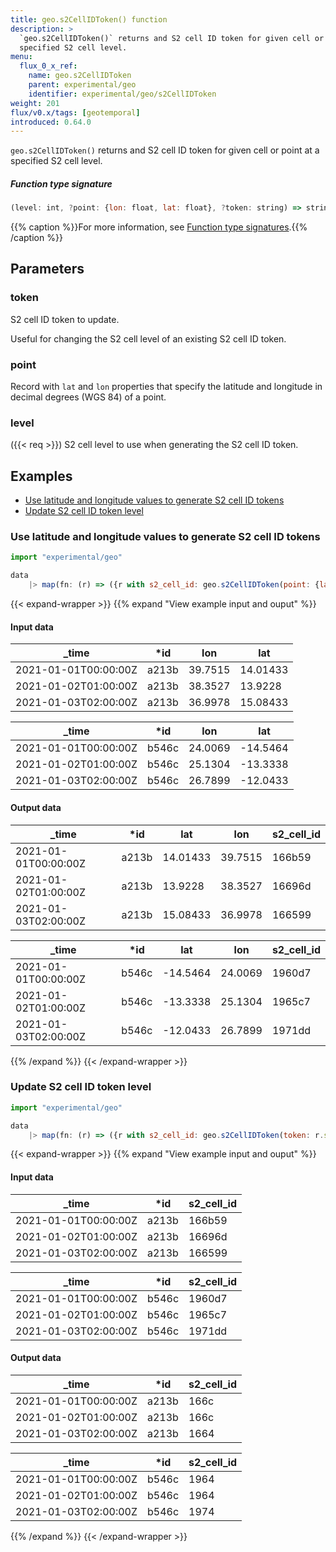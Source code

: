 ```yaml
---
title: geo.s2CellIDToken() function
description: >
  `geo.s2CellIDToken()` returns and S2 cell ID token for given cell or point at a
  specified S2 cell level.
menu:
  flux_0_x_ref:
    name: geo.s2CellIDToken
    parent: experimental/geo
    identifier: experimental/geo/s2CellIDToken
weight: 201
flux/v0.x/tags: [geotemporal]
introduced: 0.64.0
---
```


<!------------------------------------------------------------------------------

IMPORTANT: This page was generated from comments in the Flux source code. Any
edits made directly to this page will be overwritten the next time the
documentation is generated. 

To make updates to this documentation, update the function comments above the
function definition in the Flux source code:

https://github.com/influxdata/flux/blob/master/stdlib/experimental/geo/geo.flux#L468-L468

Contributing to Flux: https://github.com/influxdata/flux#contributing
Fluxdoc syntax: https://github.com/influxdata/flux/blob/master/docs/fluxdoc.md

------------------------------------------------------------------------------->

`geo.s2CellIDToken()` returns and S2 cell ID token for given cell or point at a
specified S2 cell level.



##### Function type signature

```js
(level: int, ?point: {lon: float, lat: float}, ?token: string) => string
```

{{% caption %}}For more information, see [Function type signatures](/flux/v0.x/function-type-signatures/).{{% /caption %}}

## Parameters

### token

S2 cell ID token to update.

Useful for changing the S2 cell level of an existing S2 cell ID token.

### point

Record with `lat` and `lon` properties that specify the latitude and
longitude in decimal degrees (WGS 84) of a point.



### level
({{< req >}})
S2 cell level to use when generating the S2 cell ID token.




## Examples

- [Use latitude and longitude values to generate S2 cell ID tokens](#use-latitude-and-longitude-values-to-generate-s2-cell-id-tokens)
- [Update S2 cell ID token level](#update-s2-cell-id-token-level)

### Use latitude and longitude values to generate S2 cell ID tokens

```js
import "experimental/geo"

data
    |> map(fn: (r) => ({r with s2_cell_id: geo.s2CellIDToken(point: {lat: r.lat, lon: r.lon}, level: 10)}))

```

{{< expand-wrapper >}}
{{% expand "View example input and ouput" %}}

#### Input data

| _time                | *id   | lon     | lat      |
| -------------------- | ----- | ------- | -------- |
| 2021-01-01T00:00:00Z | a213b | 39.7515 | 14.01433 |
| 2021-01-02T01:00:00Z | a213b | 38.3527 | 13.9228  |
| 2021-01-03T02:00:00Z | a213b | 36.9978 | 15.08433 |

| _time                | *id   | lon     | lat      |
| -------------------- | ----- | ------- | -------- |
| 2021-01-01T00:00:00Z | b546c | 24.0069 | -14.5464 |
| 2021-01-02T01:00:00Z | b546c | 25.1304 | -13.3338 |
| 2021-01-03T02:00:00Z | b546c | 26.7899 | -12.0433 |


#### Output data

| _time                | *id   | lat      | lon     | s2_cell_id  |
| -------------------- | ----- | -------- | ------- | ----------- |
| 2021-01-01T00:00:00Z | a213b | 14.01433 | 39.7515 | 166b59      |
| 2021-01-02T01:00:00Z | a213b | 13.9228  | 38.3527 | 16696d      |
| 2021-01-03T02:00:00Z | a213b | 15.08433 | 36.9978 | 166599      |

| _time                | *id   | lat      | lon     | s2_cell_id  |
| -------------------- | ----- | -------- | ------- | ----------- |
| 2021-01-01T00:00:00Z | b546c | -14.5464 | 24.0069 | 1960d7      |
| 2021-01-02T01:00:00Z | b546c | -13.3338 | 25.1304 | 1965c7      |
| 2021-01-03T02:00:00Z | b546c | -12.0433 | 26.7899 | 1971dd      |

{{% /expand %}}
{{< /expand-wrapper >}}

### Update S2 cell ID token level

```js
import "experimental/geo"

data
    |> map(fn: (r) => ({r with s2_cell_id: geo.s2CellIDToken(token: r.s2_cell_id, level: 5)}))

```

{{< expand-wrapper >}}
{{% expand "View example input and ouput" %}}

#### Input data

| _time                | *id   | s2_cell_id  |
| -------------------- | ----- | ----------- |
| 2021-01-01T00:00:00Z | a213b | 166b59      |
| 2021-01-02T01:00:00Z | a213b | 16696d      |
| 2021-01-03T02:00:00Z | a213b | 166599      |

| _time                | *id   | s2_cell_id  |
| -------------------- | ----- | ----------- |
| 2021-01-01T00:00:00Z | b546c | 1960d7      |
| 2021-01-02T01:00:00Z | b546c | 1965c7      |
| 2021-01-03T02:00:00Z | b546c | 1971dd      |


#### Output data

| _time                | *id   | s2_cell_id  |
| -------------------- | ----- | ----------- |
| 2021-01-01T00:00:00Z | a213b | 166c        |
| 2021-01-02T01:00:00Z | a213b | 166c        |
| 2021-01-03T02:00:00Z | a213b | 1664        |

| _time                | *id   | s2_cell_id  |
| -------------------- | ----- | ----------- |
| 2021-01-01T00:00:00Z | b546c | 1964        |
| 2021-01-02T01:00:00Z | b546c | 1964        |
| 2021-01-03T02:00:00Z | b546c | 1974        |

{{% /expand %}}
{{< /expand-wrapper >}}
